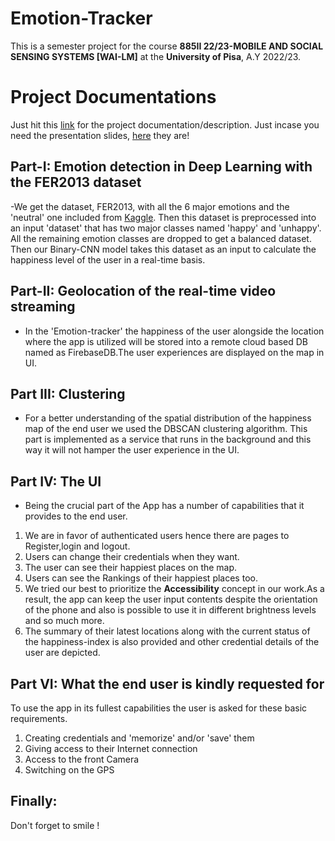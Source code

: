 # Emotion-Tracker
This is a semester project for the course **885II 22/23-MOBILE AND SOCIAL SENSING SYSTEMS [WAI-LM]** at the **University of Pisa**, A.Y 2022/23.
# Project Documentations
Just hit this [link](https://github.com/gabrielemarino-gm/Emotion-Tracker/blob/main/Documentation/MASSS-project-description-GROUP4.pdf) for the project documentation/description. Just incase you need the presentation slides, [here](https://github.com/gabrielemarino-gm/Emotion-Tracker/blob/main/Documentation/Presentation-Mobile-Project-Group4.pdf) they are!

## Part-I: Emotion detection in Deep Learning with the FER2013 dataset
-We get the dataset, FER2013, with all the 6 major emotions and the 'neutral' one included from [Kaggle](https://www.kaggle.com/datasets/msambare/fer2013). Then this dataset is preprocessed into an input 'dataset' that has two major classes named 'happy' and 'unhappy'. All the remaining  emotion classes are dropped to get a balanced dataset. Then our Binary-CNN model takes this dataset as an input to calculate the happiness level of the user in a real-time basis.
## Part-II: Geolocation of the real-time video streaming
- In the 'Emotion-tracker' the happiness of the user alongside the location where the app is utilized will be stored into a remote cloud based DB named as FirebaseDB.The user experiences are displayed on the map in UI.
## Part III: Clustering
- For a better understanding of the spatial distribution of the happiness map of the end user we used the DBSCAN clustering algorithm. This part is implemented as a service that runs in the background and this way it will not hamper the user experience in the UI.

## Part IV: The UI
- Being the crucial part of the App has a number of capabilities that it provides to the end user.
1) We are in favor of authenticated users hence there are pages to Register,login and logout.
2) Users can change their credentials when they want.
3) The user can see their happiest places on the map.
4) Users can see the Rankings of their happiest places too.
5) We tried our best to prioritize the **Accessibility** concept in our work.As a result, the app can keep the user input contents despite the orientation of the phone and also is possible to use it in different brightness levels and so much more.
7) The summary of their latest locations along with the current status of the happiness-index is also provided and other credential details of the user are depicted.
## Part VI: What the end user is kindly requested for
To use the app in its fullest capabilities the user is asked for these basic requirements.
1) Creating credentials and 'memorize' and/or 'save' them
2) Giving access to their Internet connection
3) Access to the front Camera
4) Switching on the GPS

## Finally:
Don't forget to smile !

